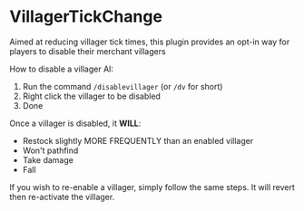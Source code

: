 # VillagerTickChange

Aimed at reducing villager tick times, this plugin provides an opt-in way for players to disable their merchant
villagers

How to disable a villager AI:

1. Run the command ``/disablevillager`` (or ``/dv`` for short)
2. Right click the villager to be disabled
3. Done

Once a villager is disabled, it __WILL__:

- Restock slightly MORE FREQUENTLY than an enabled villager
- Won't pathfind
- Take damage
- Fall

If you wish to re-enable a villager, simply follow the same steps. It will revert then re-activate the villager.